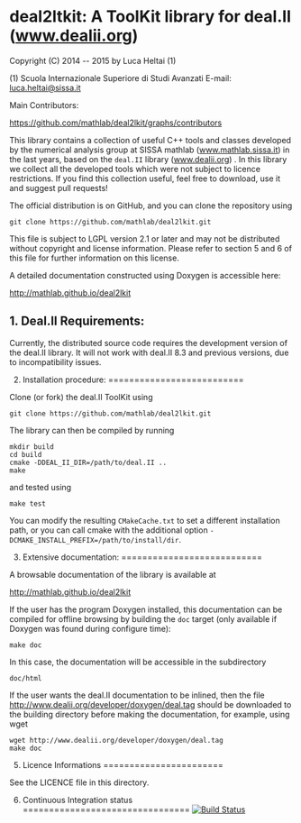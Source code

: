 # deal2ltkit: A ToolKit library for deal.II (www.dealii.org) #

Copyright (C) 2014 -- 2015 by Luca Heltai (1) 

(1) Scuola Internazionale Superiore di Studi Avanzati
    E-mail: luca.heltai@sissa.it

Main Contributors:

https://github.com/mathlab/deal2lkit/graphs/contributors

This library contains a collection of useful C++ tools and classes
developed by the numerical analysis group at SISSA mathlab
(www.mathlab.sissa.it) in the last years, based on the `deal.II`
library (www.dealii.org) .  In this library we collect all the
developed tools which were not subject to licence restrictions. If you
find this collection useful, feel free to download, use it and suggest
pull requests!

The official distribution is on GitHub, and you can clone the
repository using

	git clone https://github.com/mathlab/deal2lkit.git

This file is subject to LGPL version 2.1 or later and may not be
distributed without copyright and license information. Please refer to
section 5 and 6 of this file for further information on this license.

A detailed documentation constructed using Doxygen is accessible here:

http://mathlab.github.io/deal2lkit

## 1. Deal.II Requirements: ##

Currently, the distributed source code requires the development
version of the deal.II library. It will not work with deal.II 8.3 and
previous versions, due to incompatibility issues.

2. Installation procedure:
==========================

Clone (or fork) the deal.II ToolKit using 

	git clone https://github.com/mathlab/deal2lkit.git

The library can then be compiled by running

	mkdir build
	cd build
	cmake -DDEAL_II_DIR=/path/to/deal.II ..
	make

and tested using 
    
	make test

You can modify the resulting `CMakeCache.txt` to set a different
installation path, or you can call cmake with the additional option
`-DCMAKE_INSTALL_PREFIX=/path/to/install/dir`.
	
3. Extensive documentation:
===========================

A browsable documentation of the library is available at

http://mathlab.github.io/deal2lkit

If the user has the program Doxygen installed, this documentation can
be compiled for offline browsing by building the `doc` target (only
available if Doxygen was found during configure time):

	make doc

In this case, the documentation will be accessible in the subdirectory

	doc/html

If the user wants the deal.II documentation to be inlined, then the
file http://www.dealii.org/developer/doxygen/deal.tag should be
downloaded to the building directory before making the documentation,
for example, using wget

	wget http://www.dealii.org/developer/doxygen/deal.tag
	make doc

5. Licence Informations
=======================

See the LICENCE file in this directory.

6. Continuous Integration status
================================
[![Build Status](https://travis-ci.org/mathLab/deal2lkit.svg)](https://travis-ci.org/mathLab/deal2lkit)
